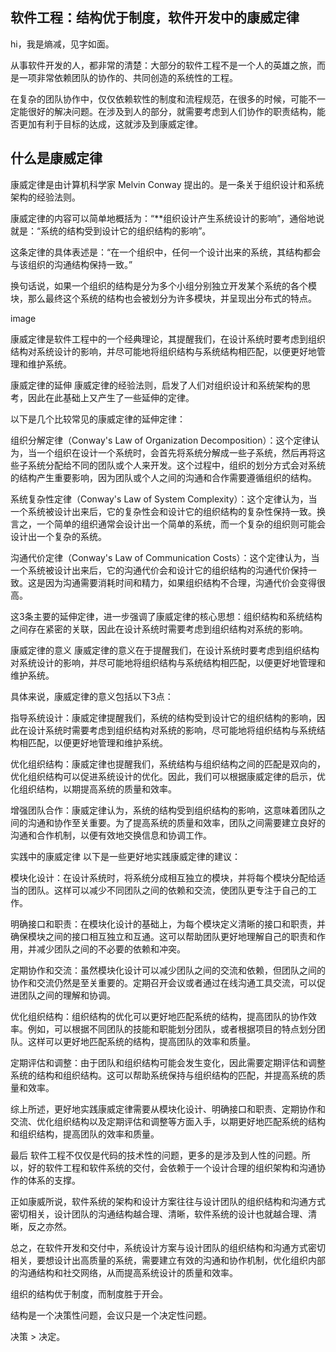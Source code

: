 
## 软件工程：结构优于制度，软件开发中的康威定律
hi，我是熵减，见字如面。

从事软件开发的人，都非常的清楚：大部分的软件工程不是一个人的英雄之旅，而是一项非常依赖团队的协作的、共同创造的系统性的工程。

在复杂的团队协作中，仅仅依赖软性的制度和流程规范，在很多的时候，可能不一定能很好的解决问题。在涉及到人的部分，就需要考虑到人们协作的职责结构，能否更加有利于目标的达成，这就涉及到康威定律。

## 什么是康威定律
康威定律是由计算机科学家 Melvin Conway 提出的。是一条关于组织设计和系统架构的经验法则。

康威定律的内容可以简单地概括为：“**组织设计产生系统设计的影响”，通俗地说就是：“系统的结构受到设计它的组织结构的影响”。

这条定律的具体表述是：“在一个组织中，任何一个设计出来的系统，其结构都会与该组织的沟通结构保持一致。”

换句话说，如果一个组织的结构是分为多个小组分别独立开发某个系统的各个模块，那么最终这个系统的结构也会被划分为许多模块，并呈现出分布式的特点。

image

康威定律是软件工程中的一个经典理论，其提醒我们，在设计系统时要考虑到组织结构对系统设计的影响，并尽可能地将组织结构与系统结构相匹配，以便更好地管理和维护系统。

康威定律的延伸
康威定律的经验法则，启发了人们对组织设计和系统架构的思考，因此在此基础上又产生了一些延伸的定律。

以下是几个比较常见的康威定律的延伸定律：

组织分解定律（Conway's Law of Organization Decomposition）：这个定律认为，当一个组织在设计一个系统时，会首先将系统分解成一些子系统，然后再将这些子系统分配给不同的团队或个人来开发。这个过程中，组织的划分方式会对系统的结构产生重要影响，因为团队或个人之间的沟通和合作需要遵循组织的结构。

系统复杂性定律（Conway's Law of System Complexity）：这个定律认为，当一个系统被设计出来后，它的复杂性会和设计它的组织结构的复杂性保持一致。换言之，一个简单的组织通常会设计出一个简单的系统，而一个复杂的组织则可能会设计出一个复杂的系统。

沟通代价定律（Conway's Law of Communication Costs）：这个定律认为，当一个系统被设计出来后，它的沟通代价会和设计它的组织结构的沟通代价保持一致。这是因为沟通需要消耗时间和精力，如果组织结构不合理，沟通代价会变得很高。

这3条主要的延伸定律，进一步强调了康威定律的核心思想：组织结构和系统结构之间存在紧密的关联，因此在设计系统时需要考虑到组织结构对系统的影响。

康威定律的意义
康威定律的意义在于提醒我们，在设计系统时要考虑到组织结构对系统设计的影响，并尽可能地将组织结构与系统结构相匹配，以便更好地管理和维护系统。

具体来说，康威定律的意义包括以下3点：

指导系统设计：康威定律提醒我们，系统的结构受到设计它的组织结构的影响，因此在设计系统时需要考虑到组织结构对系统的影响，尽可能地将组织结构与系统结构相匹配，以便更好地管理和维护系统。

优化组织结构：康威定律也提醒我们，系统结构与组织结构之间的匹配是双向的，优化组织结构可以促进系统设计的优化。因此，我们可以根据康威定律的启示，优化组织结构，以期提高系统的质量和效率。

增强团队合作：康威定律认为，系统的结构受到组织结构的影响，这意味着团队之间的沟通和协作至关重要。为了提高系统的质量和效率，团队之间需要建立良好的沟通和合作机制，以便有效地交换信息和协调工作。

实践中的康威定律
以下是一些更好地实践康威定律的建议：

模块化设计：在设计系统时，将系统分成相互独立的模块，并将每个模块分配给适当的团队。这样可以减少不同团队之间的依赖和交流，使团队更专注于自己的工作。

明确接口和职责：在模块化设计的基础上，为每个模块定义清晰的接口和职责，并确保模块之间的接口相互独立和互通。这可以帮助团队更好地理解自己的职责和作用，并减少团队之间的不必要的依赖和冲突。

定期协作和交流：虽然模块化设计可以减少团队之间的交流和依赖，但团队之间的协作和交流仍然是至关重要的。定期召开会议或者通过在线沟通工具交流，可以促进团队之间的理解和协调。

优化组织结构：组织结构的优化可以更好地匹配系统的结构，提高团队的协作效率。例如，可以根据不同团队的技能和职能划分团队，或者根据项目的特点划分团队。这样可以更好地匹配系统的结构，提高团队的效率和质量。

定期评估和调整：由于团队和组织结构可能会发生变化，因此需要定期评估和调整系统的结构和组织结构。这可以帮助系统保持与组织结构的匹配，并提高系统的质量和效率。

综上所述，更好地实践康威定律需要从模块化设计、明确接口和职责、定期协作和交流、优化组织结构以及定期评估和调整等方面入手，以期更好地匹配系统的结构和组织结构，提高团队的效率和质量。

最后
软件工程不仅仅是代码的技术性的问题，更多的是涉及到人性的问题。所以，好的软件工程和软件系统的交付，会依赖于一个设计合理的组织架构和沟通协作的体系的支撑。

正如康威所说，软件系统的架构和设计方案往往与设计团队的组织结构和沟通方式密切相关，设计团队的沟通结构越合理、清晰，软件系统的设计也就越合理、清晰，反之亦然。

总之，在软件开发和交付中，系统设计方案与设计团队的组织结构和沟通方式密切相关，要想设计出高质量的系统，需要建立有效的沟通和协作机制，优化组织内部的沟通结构和社交网络，从而提高系统设计的质量和效率。

组织的结构优于制度，而制度胜于开会。

结构是一个决策性问题，会议只是一个决定性问题。

决策 > 决定。
<!--stackedit_data:
eyJoaXN0b3J5IjpbNDY3MTYxMzc1XX0=
-->